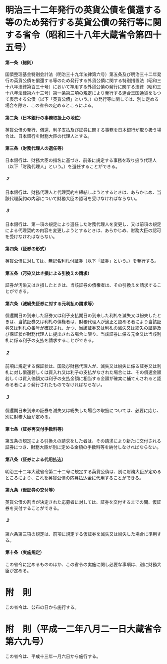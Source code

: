 # 明治三十二年発行の英貨公債を償還する等のため発行する英貨公債の発行等に関する省令（昭和三十八年大蔵省令第四十五号）
#### 第一条（総則）
国債整理基金特別会計法（明治三十九年法律第六号）第五条及び明治三十二年発行の英貨公債を償還する等のため発行する外貨公債に関する特別措置法（昭和三十八年法律第百三十号）において準用する外貨公債の発行に関する法律（昭和三十八年法律第六十三号）第一条第三項の規定により発行する連合王国通貨をもつて表示する公債（以下「英貨公債」という。）の発行等に関しては、別に定める場合を除き、この省令の定めるところによる。
#### 第二条（日本銀行の事務取扱上の地位）
英貨公債の発行、償還、利子支払及び証券に関する事務を日本銀行が取り扱う場合は、日本銀行を財務大臣の代理人とする。
#### 第三条（財務代理人の選任等）
日本銀行は、財務大臣の指名に基づき、前条に規定する事務を取り扱う代理人（以下「財務代理人」という。）を選任することができる。
##### ２
日本銀行は、財務代理人と代理契約を締結しようとするときは、あらかじめ、当該代理契約の内容について財務大臣の認可を受けなければならない。
##### ３
日本銀行は、第一項の規定により選任した財務代理人を変更し、又は前項の規定による代理契約の内容を変更しようとするときは、あらかじめ、財務大臣の認可を受けなければならない。
#### 第四条（証券の形式）
英貨公債に対しては、無記名利札付証券（以下「証券」という。）を発行する。
#### 第五条（汚染又はき損による引換えの請求）
証券が汚染又はき損したときは、当該証券の債権者は、その引換えを請求することができる。
#### 第六条（滅紛失証券に対する元利払の請求等）
償還期日の到来した証券又は利子支払期日の到来した利札を滅失又は紛失したときは、当該証券又は利札の債権者は、財務代理人が適正と認める者により当該証券又は利札の番号が確認され、かつ、当該証券又は利札の滅失又は紛失の証拠及び保証状が財務代理人に提出される場合に限り、当該証券に係る元金又は当該利札に係る利子の支払を請求することができる。
##### ２
前項に規定する保証状は、国及び財務代理人が、滅失又は紛失に係る証券又は利札に対し償還若しくは買入れ又は利子の支払がなされた場合には、その償還金額若しくは買入価額又は利子の支払金額に相当する金額が確実に補てんされると認める者により発行されたものでなければならない。
##### ３
償還期日未到来の証券を滅失又は紛失した場合の取扱については、必要に応じ、別に財務大臣が定める。
#### 第七条（証券再交付手数料等）
第五条の規定による引換えの請求をした者は、その請求により新たに交付される証券につき、財務大臣が別に定める金額の手数料等を納付しなければならない。
#### 第八条（証券による代用払込）
明治三十二年大蔵省令第二十二号に規定する英貨公債は、別に財務大臣が定めるところにより、これを英貨公債の応募払込金に代用することができる。
#### 第九条（仮証券の交付等）
英貨公債の割当が決定された応募者に対しては、証券を交付するまでの間、仮証券を交付することができる。
##### ２
第六条第三項の規定は、前項に規定する仮証券を滅失又は紛失した場合に準用する。
#### 第十条（実施規定）
この省令に定めるもののほか、この省令の実施に関し必要な事項は、別に財務大臣が定める。
# 附　則
この省令は、公布の日から施行する。
# 附　則（平成一二年八月二一日大蔵省令第六九号）
この省令は、平成十三年一月六日から施行する。
